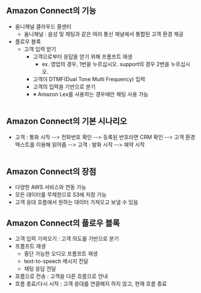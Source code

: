 ## Amazon Connect의 기능
- 옴니채널 클라우드 콜센터
  - 옴니채널 : 음성 및 채팅과 같은 여러 통신 채널에서 통합된 고객 환경 제공
- 플로우 블록
  - 고객 입력 받기
    - 고객으로부터 응답을 얻기 위해 프롬프트 재생
      - ex. 영업의 경우, 1번을 누르십시오. support의 경우 2번을 누르십시오.
    - 고객이 DTMF(Dual Tone Multi Frequency) 입력
    - 고객의 입력을 기반으로 분기
    - ※ Amazon Lex를 사용하는 경우에만 채팅 사용 가능
<br/></br>

## Amazon Connect의 기본 시나리오
- 고객 : 통화 시작 --> 전화번호 확인 --> 등록된 번호라면 CRM 확인 --> 고객 환경 텍스트를 이용해 읽어줌 --> 고객 : 발화 시작 --> 예약 시작
<br/></br>

## Amazon Connect의 장점
- 다양한 AWS 서비스와 연동 가능
- 모든 데이터를 무제한으로 S3에 저장 가능
- 고객 응대 흐름에서 원하는 데이터 가져오고 보낼 수 있음

## Amazon Connect의 플로우 블록
- 고객 입력 가져오기 : 고객 의도를 기반으로 분기
- 프롬프트 재생
  - 중단 가능한 오디오 프롬프트 재생
  - text-to-speech 메시지 전달
  - 채팅 응답 전달
- 흐름으로 전송 : 고객을 다른 흐름으로 안내
- 흐름 종료/다시 시작 : 고객 응대를 연결해지 하지 않고, 현재 흐름 종료
